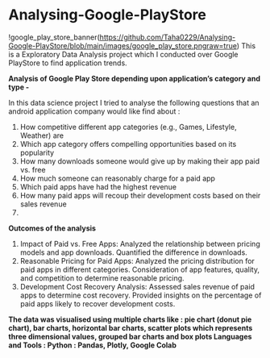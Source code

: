 # Analysing-Google-PlayStore
!google_play_store_banner(https://github.com/Taha0229/Analysing-Google-PlayStore/blob/main/images/google_play_store.pngraw=true)
This is a Exploratory Data Analysis project which I conducted over Google PlayStore to find application trends.


**Analysis of Google Play Store depending upon application’s category and type -**

In this data science project I tried to analyse the following questions that an android application company would like find about :
1. How competitive different app categories (e.g., Games, Lifestyle, Weather) are
2. Which app category offers compelling opportunities based on its popularity
3. How many downloads someone would give up by making their app paid vs. free
4. How much someone can reasonably charge for a paid app
5. Which paid apps have had the highest revenue
6. How many paid apps will recoup their development costs based on their sales revenue
7. <br>
**Outcomes of the analysis**
<br>
1. Impact of Paid vs. Free Apps: Analyzed the relationship between pricing models and app downloads. Quantified the difference in downloads.
2. Reasonable Pricing for Paid Apps: Analyzed the pricing distribution for paid apps in different categories. Consideration of app features, quality, and competition to determine reasonable pricing.
3. Development Cost Recovery Analysis: Assessed sales revenue of paid apps to determine cost recovery. Provided insights on the percentage of paid apps likely to recover development costs.

**The data was visualised using multiple charts like : pie chart (donut pie chart), bar charts, horizontal bar charts, scatter plots which represents three dimensional values, grouped bar charts and box plots
Languages and Tools : Python : Pandas, Plotly, Google Colab**


